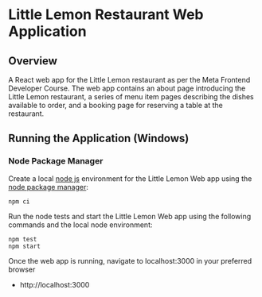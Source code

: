 # Little Lemon Restaurant Web Application

## Overview

A React web app for the Little Lemon restaurant as per the Meta Frontend Developer Course. The web app contains an about page introducing the Little Lemon restaurant, a series of menu item pages describing the dishes available to order, and a booking page for reserving a table at the restaurant.

## Running the Application (Windows)

### Node Package Manager

Create a local [node js](https://nodejs.org/en/download) environment for the Little Lemon Web app using the [node package manager](https://docs.npmjs.com/downloading-and-installing-node-js-and-npm):


```
npm ci
```

Run the node tests and start the Little Lemon Web app using the following commands and the local node environment:

```
npm test
npm start
```

Once the web app is running, navigate to localhost:3000 in your preferred browser

* http://localhost:3000
